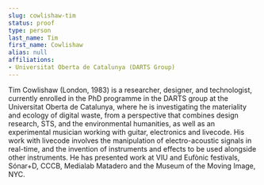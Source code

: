 ```yaml
---
slug: cowlishaw-tim
status: proof
type: person
last_name: Tim
first_name: Cowlishaw
alias: null
affiliations:
- Universitat Oberta de Catalunya (DARTS Group)
---
```


Tim Cowlishaw (London, 1983) is a researcher, designer, and technologist,
currently enrolled in the PhD programme in the DARTS group at the Universitat
Oberta de Catalunya, where he is investigating the materiality and ecology of
digital waste, from a perspective that combines design research, STS, and the
environmental humanities, as well as an experimental musician working with
guitar, electronics and livecode. His work with livecode involves the manipulation
of electro-acoustic signals in real-time, and the invention of instruments and
effects to be used alongside other instruments. He has presented work at VIU
and Eufònic festivals, Sónar+D, CCCB, Medialab Matadero and the Museum of
the Moving Image, NYC.

